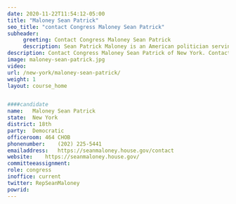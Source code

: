 ```yaml
---
date: 2020-11-22T11:54:12-05:00
title: "Maloney Sean Patrick"
seo_title: "contact Congress Maloney Sean Patrick"
subheader:
     greeting: Contact Congress Maloney Sean Patrick 
     description: Sean Patrick Maloney is an American politician serving as the U.S. Representative for New York's 18th congressional district since 2013. The district serves a large swath of exurban territory north of New York City, including Poughkeepsie and Newburgh. He is a member of the Democratic Party.
description: Contact Congress Maloney Sean Patrick of New York. Contact information for Maloney Sean Patrick includes email address, phone number, and mailing address.
image: maloney-sean-patrick.jpg
video: 
url: /new-york/maloney-sean-patrick/
weight: 1
layout: course_home


####candidate
name:	Maloney Sean Patrick
state:	New York
district: 18th
party:	Democratic
officeroom:	464 CHOB
phonenumber:	(202) 225-5441
emailaddress:	https://seanmaloney.house.gov/contact
website:	https://seanmaloney.house.gov/
committeeassignment: 
role: congress
inoffice: current
twitter: RepSeanMaloney
powrid: 
---
```


